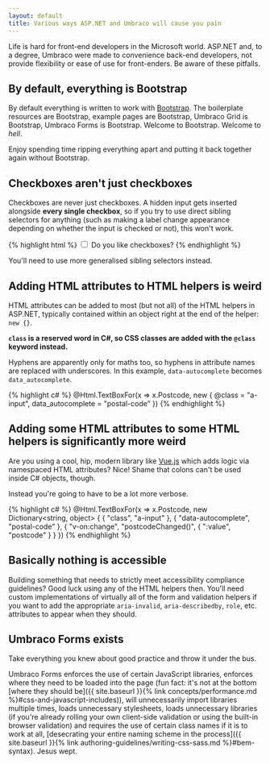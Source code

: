 ```yaml
---
layout: default
title: Various ways ASP.NET and Umbraco will cause you pain
---
```


Life is hard for front-end developers in the Microsoft world. ASP.NET and, to a degree, Umbraco were made to convenience back-end developers, not provide flexibility or ease of use for front-enders. Be aware of these pitfalls.

## By default, everything is Bootstrap

By default everything is written to work with [Bootstrap](http://getbootstrap.com). The boilerplate resources are Bootstrap, example pages are Bootstrap, Umbraco Grid is Bootstrap, Umbraco Forms is Bootstrap. Welcome to Bootstrap. Welcome to *hell*. 

Enjoy spending time ripping everything apart and putting it back together again without Bootstrap.

## Checkboxes aren't just checkboxes

Checkboxes are never just checkboxes. A hidden input gets inserted alongside **every single checkbox**, so if you try to use direct sibling selectors for anything (such as making a label change appearance depending on whether the input is checked or not), this won't work.

{% highlight html %}
<input type="checkbox" name="example" value="true" id="example">
<input type="hidden" name="example" value="false"><!-- Inserted by .NET -->
<label for="example">Do you like checkboxes?</label>
{% endhighlight %}

You'll need to use more generalised sibling selectors instead.

## Adding HTML attributes to HTML helpers is weird

HTML attributes can be added to most (but not all) of the HTML helpers in ASP.NET, typically contained within an object right at the end of the helper: `new {}`. 

**`class` is a reserved word in C#, so CSS classes are added with the `@class` keyword instead.**

Hyphens are apparently only for maths too, so hyphens in attribute names are replaced with underscores. In this example, `data-autocomplete` becomes `data_autocomplete`. 

{% highlight c# %}
@Html.TextBoxFor(x => x.Postcode, new { @class = "a-input", data_autocomplete = "postal-code" })
{% endhighlight %}

## Adding some HTML attributes to some HTML helpers is significantly more weird

Are you using a cool, hip, modern library like [Vue.js](http://vuejs.org) which adds logic via namespaced HTML attributes? Nice! Shame that colons can't be used inside C# objects, though.

Instead you're going to have to be a lot more verbose.

{% highlight c# %}
@Html.TextBoxFor(x => x.Postcode, new Dictionary<string, object> { { "class", "a-input" }, { "data-autocomplete", "postal-code" }, { "v-on:change", "postcodeChanged()", { ":value", "postcode" } } })
{% endhighlight %}

## Basically nothing is accessible

Building something that needs to strictly meet accessibility compliance guidelines? Good luck using any of the HTML helpers then. You'll need custom implementations of virtually all of the form and validation helpers if you want to add the appropriate `aria-invalid`, `aria-describedby`, `role`, etc. attributes to appear when they should.

## Umbraco Forms exists

Take everything you knew about good practice and throw it under the bus. 

Umbraco Forms enforces the use of certain JavaScript libraries, enforces where they need to be loaded into the page (fun fact: it's not at the bottom [where they should be]({{ site.baseurl }}{% link concepts/performance.md %}#css-and-javascript-includes)), will unnecessarily import libraries multiple times, loads unnecessary stylesheets, loads unnecessary libraries (if you're already rolling your own client-side validation or using the built-in browser validation) and requires the use of certain class names if it is to work at all, [desecrating your entire naming scheme in the process]({{ site.baseurl }}{% link authoring-guidelines/writing-css-sass.md %}#bem-syntax). Jesus wept. 